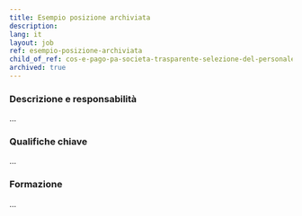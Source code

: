 ```yaml
---
title: Esempio posizione archiviata
description: 
lang: it
layout: job
ref: esempio-posizione-archiviata
child_of_ref: cos-e-pago-pa-societa-trasparente-selezione-del-personale-reclutamento-del-personale-lavora-con-noi
archived: true
---
```


### Descrizione e responsabilità
...

### Qualifiche chiave
...

### Formazione
...
